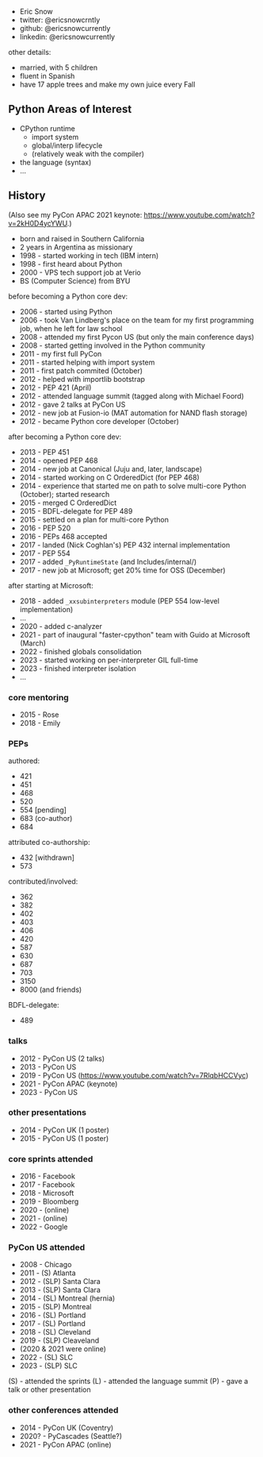 
* Eric Snow
* twitter: @ericsnowcrntly
* github: @ericsnowcurrently
* linkedin: @ericsnowcurrently

other details:

* married, with 5 children
* fluent in Spanish
* have 17 apple trees and make my own juice every Fall


## Python Areas of Interest

* CPython runtime
   * import system
   * global/interp lifecycle
   * (relatively weak with the compiler)
* the language (syntax)
* ...


## History

(Also see my PyCon APAC 2021 keynote: https://www.youtube.com/watch?v=2kH0D4ycYWU.)

* born and raised in Southern California
* 2 years in Argentina as missionary
* 1998 - started working in tech (IBM intern)
* 1998 - first heard about Python
* 2000 - VPS tech support job at Verio
* BS (Computer Science) from BYU

before becoming a Python core dev:

* 2006 - started using Python
* 2006 - took Van Lindberg's place on the team for my first programming job, when he left for law school
* 2008 - attended my first Pycon US (but only the main conference days)
* 2008 - started getting involved in the Python community
* 2011 - my first full PyCon
* 2011 - started helping with import system
* 2011 - first patch commited (October)
* 2012 - helped with importlib bootstrap
* 2012 - PEP 421 (April)
* 2012 - attended language summit (tagged along with Michael Foord)
* 2012 - gave 2 talks at PyCon US
* 2012 - new job at Fusion-io (MAT automation for NAND flash storage)
* 2012 - became Python core developer (October)

after becoming a Python core dev:

* 2013 - PEP 451
* 2014 - opened PEP 468
* 2014 - new job at Canonical (Juju and, later, landscape)
* 2014 - started working on C OrderedDict (for PEP 468)
* 2014 - experience that started me on path to solve multi-core Python (October); started research
* 2015 - merged C OrderedDict
* 2015 - BDFL-delegate for PEP 489
* 2015 - settled on a plan for multi-core Python
* 2016 - PEP 520
* 2016 - PEPs 468 accepted
* 2017 - landed (Nick Coghlan's) PEP 432 internal implementation
* 2017 - PEP 554
* 2017 - added `_PyRuntimeState` (and Includes/internal/)
* 2017 - new job at Microsoft; get 20% time for OSS (December)

after starting at Microsoft:

* 2018 - added `_xxsubinterpreters` module (PEP 554 low-level implementation)
* ...
* 2020 - added c-analyzer
* 2021 - part of inaugural "faster-cpython" team with Guido at Microsoft (March)
* 2022 - finished globals consolidation
* 2023 - started working on per-interpreter GIL full-time
* 2023 - finished interpreter isolation
* ...

### core mentoring

* 2015 - Rose
* 2018 - Emily

### PEPs

authored:

* 421
* 451
* 468
* 520
* 554 [pending]
* 683 (co-author)
* 684

attributed co-authorship:

* 432 [withdrawn]
* 573

contributed/involved:

* 362
* 382
* 402
* 403
* 406
* 420
* 587
* 630
* 687
* 703
* 3150
* 8000 (and friends)

BDFL-delegate:

* 489

### talks

* 2012 - PyCon US (2 talks)
* 2013 - PyCon US
* 2019 - PyCon US (https://www.youtube.com/watch?v=7RlqbHCCVyc)
* 2021 - PyCon APAC (keynote)
* 2023 - PyCon US

### other presentations

* 2014 - PyCon UK (1 poster)
* 2015 - PyCon US (1 poster)

### core sprints attended

* 2016 - Facebook
* 2017 - Facebook
* 2018 - Microsoft
* 2019 - Bloomberg
* 2020 - (online)
* 2021 - (online)
* 2022 - Google

### PyCon US attended

* 2008 - Chicago
* 2011 - (S)   Atlanta
* 2012 - (SLP) Santa Clara
* 2013 - (SLP) Santa Clara
* 2014 - (SL)  Montreal (hernia)
* 2015 - (SLP) Montreal
* 2016 - (SL)  Portland
* 2017 - (SL)  Portland
* 2018 - (SL)  Cleveland
* 2019 - (SLP) Cleaveland
* (2020 & 2021 were online)
* 2022 - (SL)  SLC
* 2023 - (SLP) SLC

(S) - attended the sprints
(L) - attended the language summit
(P) - gave a talk or other presentation

### other conferences attended

* 2014 - PyCon UK (Coventry)
* 2020? - PyCascades (Seattle?)
* 2021 - PyCon APAC (online)
